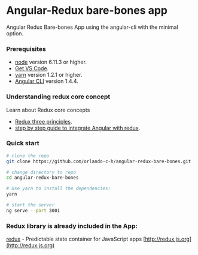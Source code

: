 # Angular-Redux bare-bones app
Angular Redux Bare-bones App using the angular-cli with the minimal option.

### Prerequisites

 - [node](https://nodejs.org/en/download/) version 6.11.3 or higher.
 - [Get VS Code](https://code.visualstudio.com/download).
 - [yarn](https://yarnpkg.com/lang/en/docs/install/) version 1.2.1 or higher.
 - [Angular CLI](https://github.com/angular/angular-cli) version 1.4.4.

### Understanding redux core concept

Learn about Redux core concepts

- [Redux three principles](https://github.com/orlando-c-h).
- [step by step guide to integrate Angular with redux](https://github.com/orlando-c-h).

### Quick start

```bash
# clone the repo
git clone https://github.com/orlando-c-h/angular-redux-bare-bones.git

# change directory to repo
cd angular-redux-bare-bones

# Use yarn to install the dependencies:
yarn

# start the server
ng serve --port 3001
```
### Redux library is already included in the App:
[redux](https://github.com/reactjs/redux) - Predictable state container for JavaScript apps [http://redux.js.org](http://redux.js.org)

